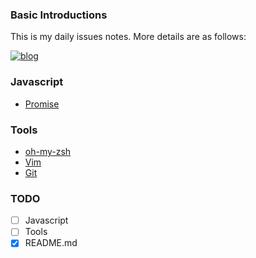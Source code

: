 ### Basic Introductions
This is my daily issues notes. More details are as follows:


[![blog](https://avatars3.githubusercontent.com/u/17020223?s=32&v=4)](https://eyea.github.io/)

### Javascript
 - [Promise](https://github.com/eyea/DailyIssues/issues/3)


### Tools
- [oh-my-zsh](https://github.com/eyea/DailyIssues/issues/2)
- [Vim](https://github.com/eyea/DailyIssues/issues/1)
- [Git](https://github.com/eyea/DailyIssues/issues/4)


### TODO
- [ ] Javascript
- [ ] Tools
- [x] README.md
